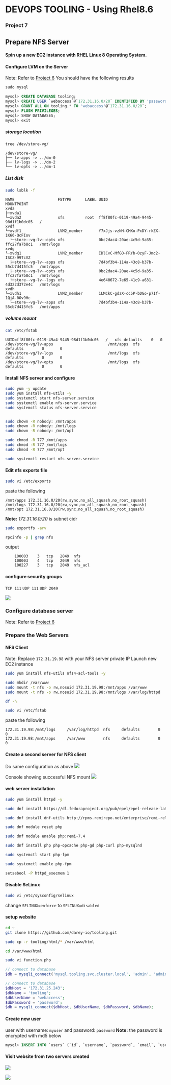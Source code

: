 # DEVOPS TOOLING - Using Rhel8.6

### Project 7


## Prepare NFS Server
#### Spin up a new EC2 instance with RHEL Linux 8 Operating System.
#### Configure LVM on the Server
Note: Refer to [Project 6](https://github.com/chis0m/devops-pbl-projects/blob/master/p6-wordpress-solution.md)
You should have the following results

```sql
sudo mysql

mysql> CREATE DATABASE tooling;
mysql> CREATE USER `webaccess`@`172.31.16.0/20` IDENTIFIED BY 'password';         # Allows connection from only this subnet 172.31.16.0/20
mysql> GRANT ALL ON tooling.* TO 'webaccess'@`172.31.16.0/20`;                   # Allows connection from only this subnet 172.31.16.0/20
mysql> FLUSH PRIVILEGES;
mysql> SHOW DATABASES;
mysql> exit
```

##### storage location
```bash
tree /dev/store-vg/
```
```text
/dev/store-vg/
├── lv-apps -> ../dm-0
├── lv-logs -> ../dm-2
└── lv-opts -> ../dm-1
```

##### List disk
```bash
sudo lsblk -f
```
```text
NAME                   FSTYPE      LABEL UUID                                   MOUNTPOINT
xvda
├─xvda1
└─xvda2                xfs         root  ff8f80fc-0119-49a4-9445-98d1f1b0dc05   /
xvdf
└─xvdf1                LVM2_member       Y7xJjs-vzNH-CMXo-PxDY-rkZX-1K66-QcFIov
  └─store--vg-lv--opts xfs               0bc2dac4-20ae-4c5d-9a35-ffc27fa7b8c1   /mnt/logs
xvdg
└─xvdg1                LVM2_member       IDlCvC-MfGO-FRYb-OzyF-Jmc2-ISCZ-99TcVZ
  ├─store--vg-lv--apps xfs               7d4bf3b4-114a-43c8-b37b-55cb7d415fc5   /mnt/apps
  ├─store--vg-lv--opts xfs               0bc2dac4-20ae-4c5d-9a35-ffc27fa7b8c1   /mnt/logs
  └─store--vg-lv--logs xfs               4e640672-7e65-41c9-a631-4d322d372e4c   /mnt/logs
xvdh
└─xvdh1                LVM2_member       iLMCkC-gdzX-cc5P-bDGo-p7If-1QjA-0Ov9Hc
  └─store--vg-lv--apps xfs               7d4bf3b4-114a-43c8-b37b-55cb7d415fc5   /mnt/apps
```

##### volume mount
```bash
cat /etc/fstab
```
```text
UUID=ff8f80fc-0119-49a4-9445-98d1f1b0dc05	/	xfs	defaults	0	0
/dev/store-vg/lv-apps                        /mnt/apps  xfs     defaults        0       0
/dev/store-vg/lv-logs                        /mnt/logs  xfs     defaults        0       0
/dev/store-vg/lv-opts                        /mnt/logs  xfs     defaults        0       0
```


#### Install NFS server and configure
```bash
sudo yum -y update
sudo yum install nfs-utils -y
sudo systemctl start nfs-server.service
sudo systemctl enable nfs-server.service
sudo systemctl status nfs-server.service


sudo chown -R nobody: /mnt/apps                                                                 # set permissions
sudo chown -R nobody: /mnt/logs
sudo chown -R nobody: /mnt/opt

sudo chmod -R 777 /mnt/apps
sudo chmod -R 777 /mnt/logs
sudo chmod -R 777 /mnt/opt

sudo systemctl restart nfs-server.service
```

#### Edit nfs exports file

```bash
sudo vi /etc/exports 
```

paste the following
```text
/mnt/apps 172.31.16.0/20(rw,sync,no_all_squash,no_root_squash)
/mnt/logs 172.31.16.0/20(rw,sync,no_all_squash,no_root_squash)
/mnt/opt 172.31.16.0/20(rw,sync,no_all_squash,no_root_squash)
```
**Note:** *172.31.16.0/20* is subnet cidr

```bash
sudo exportfs -arv                                                                              # activate nfs

rpcinfo -p | grep nfs
```

output
```text
    100003    3   tcp   2049  nfs
    100003    4   tcp   2049  nfs
    100227    3   tcp   2049  nfs_acl
```
#### configure security groups
`TCP 111` `UDP 111`  `UDP 2049`

![](https://soms-public-assets.s3.amazonaws.com/images/p7-security-group-config.png)


### Configure database server
Note: Refer to [Project 6](https://github.com/chis0m/devops-pbl-projects/blob/master/p6-wordpress-solution.md)


### Prepare the Web Servers

#### NFS Client
Note: Replace  `172.31.19.98` with your NFS server private IP
Launch new EC2 instance
```bash
sudo yum install nfs-utils nfs4-acl-tools -y                                                   # install NFS client

sudo mkdir /var/www                                                                            # Mount /var/www/ and target the NFS server’s export for apps
sudo mount -t nfs -o rw,nosuid 172.31.19.98:/mnt/apps /var/www                                 #  Mount to NFS server export for apps 
sudo mount -t nfs -o rw,nosuid 172.31.19.98:/mnt/logs /var/log/httpd                           # Mount to NFS server export for logs 

df -h                                                                                          # verify NFS was mounted successfully

sudo vi /etc/fstab                                                                             # persist the mounting
```

paste the following
```text                                              
172.31.19.98:/mnt/logs     /var/log/httpd  nfs     defaults        0       0
172.31.19.98:/mnt/apps     /var/www        nfs     defaults        0       0
```

#### Create a second server for NFS client
Do same configuration as above
![](https://soms-public-assets.s3.amazonaws.com/images/p7-servers.png)

Console showing successful NFS mount
![](https://soms-public-assets.s3.amazonaws.com/images/p7-nfs-clients-console.png)

#### web server installation

```bash
sudo yum install httpd -y

sudo dnf install https://dl.fedoraproject.org/pub/epel/epel-release-latest-8.noarch.rpm

sudo dnf install dnf-utils http://rpms.remirepo.net/enterprise/remi-release-8.rpm

sudo dnf module reset php

sudo dnf module enable php:remi-7.4

sudo dnf install php php-opcache php-gd php-curl php-mysqlnd

sudo systemctl start php-fpm

sudo systemctl enable php-fpm

setsebool -P httpd_execmem 1
```

#### Disable SeLinux
```bash
sudo vi /etc/sysconfig/selinux                                                                          # edit and disable SeLinux                                                                                                                            
```
change `SELINUX=enforce` to `SELINUX=disabled`

#### setup website

```bash
cd ~
git clone https://github.com/darey-io/tooling.git

sudo cp -r tooling/html/* /var/www/html

cd /var/www/html

sudo vi function.php                                                                                    # edit and update function.php
```

```php
// connect to database
$db = mysqli_connect('mysql.tooling.svc.cluster.local', 'admin', 'admin', 'tooling');                   # Old code

// connect to database                      
$dbHost = '172.31.25.243';                                                                              # Replace with this
$dbName = 'tooling';
$dbUserName = 'webaccess';
$dbPassword = 'password';
$db = mysqli_connect($dbHost, $dbUserName, $dbPassword, $dbName);
```


#### Create new user
user with username: `myuser` and password: `password`
**Note:** the password is encrypted with md5 below

```sql
mysql> INSERT INTO `users` (`id`, `username`, `password`, `email`, `user_type`, `status`) VALUES (2, 'myuser', '5f4dcc3b5aa765d61d8327deb882cf99', 'user@mail.com', 'admin', '1');
```


#### Visit website from two servers created

![](https://soms-public-assets.s3.amazonaws.com/images/p7-web-server-1.png)

![](https://soms-public-assets.s3.amazonaws.com/images/p7-web-server-2.png)
